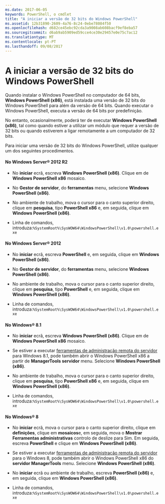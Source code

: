 ```yaml
---
ms.date: 2017-06-05
keywords: PowerShell, o cmdlet
title: "A iniciar a versão de 32 bits do Windows PowerShell"
ms.assetid: 12b31890-2609-4a76-8c24-0ebe78084f50
ms.openlocfilehash: d682ce45ebc92cda3a9008ab608bacf9ef8eba57
ms.sourcegitcommit: d6ab9ab5909ed59cce4ce30e29457e0e75c7ac12
ms.translationtype: MT
ms.contentlocale: pt-PT
ms.lasthandoff: 09/08/2017
---
```

# <a name="starting-the-32-bit-version-of-windows-powershell"></a>A iniciar a versão de 32 bits do Windows PowerShell
Quando instalar o Windows PowerShell no computador de 64 bits, **Windows PowerShell (x86)**, está instalada uma versão de 32 bits do Windows PowerShell para além da versão de 64 bits. Quando executar o Windows PowerShell, executa a versão de 64 bits por predefinição.

No entanto, ocasionalmente, poderá ter de executar **Windows PowerShell (x86)**, tal como quando estiver a utilizar um módulo que requer a versão de 32 bits ou quando estiverem a ligar remotamente a um computador de 32 bits.

Para iniciar uma versão de 32 bits do Windows PowerShell, utilize qualquer um dos seguintes procedimentos.

#### <a name="in-windows-server-2012-r2"></a>No Windows Server® 2012 R2

- No **iniciar** ecrã, escreva **Windows PowerShell (x86)**. Clique em de **Windows PowerShell x86** mosaico.

- No **Gestor de servidor**, do **ferramentas** menu, selecione **Windows PowerShell (x86)**.

- No ambiente de trabalho, mova o cursor para o canto superior direito, clique em **pesquisa**, tipo **PowerShell x86** e, em seguida, clique em **Windows PowerShell (x86)**.

- Linha de comandos, introduza:`%SystemRoot%\SysWOW64\WindowsPowerShell\v1.0\powershell.exe`

#### <a name="in-windows-server-2012"></a>No Windows Server® 2012

- No **iniciar** ecrã, escreva **PowerShell** e, em seguida, clique em **Windows PowerShell (x86)**.

- No **Gestor de servidor**, do **ferramentas** menu, selecione **Windows PowerShell (x86)**.

- No ambiente de trabalho, mova o cursor para o canto superior direito, clique em **pesquisa**, tipo **PowerShell** e, em seguida, clique em **Windows PowerShell (x86)**.

- Linha de comandos, introduza:`%SystemRoot%\SysWOW64\WindowsPowerShell\v1.0\powershell.exe`

#### <a name="in-windows-81"></a>No Windows® 8.1

- No **iniciar** ecrã, escreva **Windows PowerShell (x86)**. Clique em de **Windows PowerShell x86** mosaico.

- Se estiver a executar [ferramentas de administração remota do servidor](http://go.microsoft.com/fwlink/?LinkID=304145) para Windows 8.1, pode também abrir o Windows PowerShell x86 a partir de **ManagerTools servidor** menu. Selecione **Windows PowerShell (x86)**.

- No ambiente de trabalho, mova o cursor para o canto superior direito, clique em **pesquisa**, tipo **PowerShell x86** e, em seguida, clique em **Windows PowerShell (x86)**.
   
- Linha de comandos, introduza:`%SystemRoot%\SysWOW64\WindowsPowerShell\v1.0\powershell.exe`

#### <a name="in-windows-8"></a>No Windows® 8

- No **iniciar** ecrã, mova o cursor para o canto superior direito, clique em **definições**, clique em **mosaicos**e, em seguida, mova o **Mostrar Ferramentas administrativas** controlo de deslize para Sim. Em seguida, escreva **PowerShell** e clique em **Windows PowerShell (x86)**.

- Se estiver a executar [ferramentas de administração remota do servidor](http://www.microsoft.com/download/details.aspx?id=28972) para o Windows 8, pode também abrir o Windows PowerShell x86 do **servidor ManagerTools** menu. Selecione **Windows PowerShell (x86)**.

- No **iniciar** ecrã ou ambiente de trabalho, escreva **PowerShell (x86)** e, em seguida, clique em **Windows PowerShell (x86)**.

- Linha de comandos, introduza:`%SystemRoot%\SysWOW64\WindowsPowerShell\v1.0\powershell.exe`

